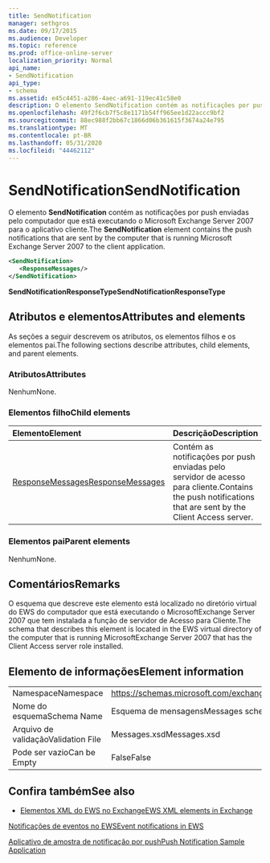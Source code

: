 ```yaml
---
title: SendNotification
manager: sethgros
ms.date: 09/17/2015
ms.audience: Developer
ms.topic: reference
ms.prod: office-online-server
localization_priority: Normal
api_name:
- SendNotification
api_type:
- schema
ms.assetid: e45c4451-a286-4aec-a691-119ec41c58e0
description: O elemento SendNotification contém as notificações por push enviadas pelo computador que está executando o Microsoft Exchange Server 2007 para o aplicativo cliente.
ms.openlocfilehash: 49f2f6cb7f5c8e1171b54ff965ee1d22accc9bf2
ms.sourcegitcommit: 88ec988f2bb67c1866d06b361615f3674a24e795
ms.translationtype: MT
ms.contentlocale: pt-BR
ms.lasthandoff: 05/31/2020
ms.locfileid: "44462112"
---
```

# <a name="sendnotification"></a><span data-ttu-id="5986b-103">SendNotification</span><span class="sxs-lookup"><span data-stu-id="5986b-103">SendNotification</span></span>

<span data-ttu-id="5986b-104">O elemento **SendNotification** contém as notificações por push enviadas pelo computador que está executando o Microsoft Exchange Server 2007 para o aplicativo cliente.</span><span class="sxs-lookup"><span data-stu-id="5986b-104">The **SendNotification** element contains the push notifications that are sent by the computer that is running Microsoft Exchange Server 2007 to the client application.</span></span> 
  
```xml
<SendNotification>
   <ResponseMessages/>
</SendNotification>
```

 <span data-ttu-id="5986b-105">**SendNotificationResponseType**</span><span class="sxs-lookup"><span data-stu-id="5986b-105">**SendNotificationResponseType**</span></span>
## <a name="attributes-and-elements"></a><span data-ttu-id="5986b-106">Atributos e elementos</span><span class="sxs-lookup"><span data-stu-id="5986b-106">Attributes and elements</span></span>

<span data-ttu-id="5986b-107">As seções a seguir descrevem os atributos, os elementos filhos e os elementos pai.</span><span class="sxs-lookup"><span data-stu-id="5986b-107">The following sections describe attributes, child elements, and parent elements.</span></span>
  
### <a name="attributes"></a><span data-ttu-id="5986b-108">Atributos</span><span class="sxs-lookup"><span data-stu-id="5986b-108">Attributes</span></span>

<span data-ttu-id="5986b-109">Nenhum</span><span class="sxs-lookup"><span data-stu-id="5986b-109">None.</span></span>
  
### <a name="child-elements"></a><span data-ttu-id="5986b-110">Elementos filho</span><span class="sxs-lookup"><span data-stu-id="5986b-110">Child elements</span></span>

|<span data-ttu-id="5986b-111">**Elemento**</span><span class="sxs-lookup"><span data-stu-id="5986b-111">**Element**</span></span>|<span data-ttu-id="5986b-112">**Descrição**</span><span class="sxs-lookup"><span data-stu-id="5986b-112">**Description**</span></span>|
|:-----|:-----|
|[<span data-ttu-id="5986b-113">ResponseMessages</span><span class="sxs-lookup"><span data-stu-id="5986b-113">ResponseMessages</span></span>](responsemessages.md) <br/> |<span data-ttu-id="5986b-114">Contém as notificações por push enviadas pelo servidor de acesso para cliente.</span><span class="sxs-lookup"><span data-stu-id="5986b-114">Contains the push notifications that are sent by the Client Access server.</span></span>  <br/> |
   
### <a name="parent-elements"></a><span data-ttu-id="5986b-115">Elementos pai</span><span class="sxs-lookup"><span data-stu-id="5986b-115">Parent elements</span></span>

<span data-ttu-id="5986b-116">Nenhum</span><span class="sxs-lookup"><span data-stu-id="5986b-116">None.</span></span>
  
## <a name="remarks"></a><span data-ttu-id="5986b-117">Comentários</span><span class="sxs-lookup"><span data-stu-id="5986b-117">Remarks</span></span>

<span data-ttu-id="5986b-118">O esquema que descreve este elemento está localizado no diretório virtual do EWS do computador que está executando o MicrosoftExchange Server 2007 que tem instalada a função de servidor de Acesso para Cliente.</span><span class="sxs-lookup"><span data-stu-id="5986b-118">The schema that describes this element is located in the EWS virtual directory of the computer that is running MicrosoftExchange Server 2007 that has the Client Access server role installed.</span></span>
  
## <a name="element-information"></a><span data-ttu-id="5986b-119">Elemento de informações</span><span class="sxs-lookup"><span data-stu-id="5986b-119">Element information</span></span>

|||
|:-----|:-----|
|<span data-ttu-id="5986b-120">Namespace</span><span class="sxs-lookup"><span data-stu-id="5986b-120">Namespace</span></span>  <br/> |https://schemas.microsoft.com/exchange/services/2006/messages  <br/> |
|<span data-ttu-id="5986b-121">Nome do esquema</span><span class="sxs-lookup"><span data-stu-id="5986b-121">Schema Name</span></span>  <br/> |<span data-ttu-id="5986b-122">Esquema de mensagens</span><span class="sxs-lookup"><span data-stu-id="5986b-122">Messages schema</span></span>  <br/> |
|<span data-ttu-id="5986b-123">Arquivo de validação</span><span class="sxs-lookup"><span data-stu-id="5986b-123">Validation File</span></span>  <br/> |<span data-ttu-id="5986b-124">Messages.xsd</span><span class="sxs-lookup"><span data-stu-id="5986b-124">Messages.xsd</span></span>  <br/> |
|<span data-ttu-id="5986b-125">Pode ser vazio</span><span class="sxs-lookup"><span data-stu-id="5986b-125">Can be Empty</span></span>  <br/> |<span data-ttu-id="5986b-126">False</span><span class="sxs-lookup"><span data-stu-id="5986b-126">False</span></span>  <br/> |
   
## <a name="see-also"></a><span data-ttu-id="5986b-127">Confira também</span><span class="sxs-lookup"><span data-stu-id="5986b-127">See also</span></span>



- [<span data-ttu-id="5986b-128">Elementos XML do EWS no Exchange</span><span class="sxs-lookup"><span data-stu-id="5986b-128">EWS XML elements in Exchange</span></span>](ews-xml-elements-in-exchange.md)


[<span data-ttu-id="5986b-129">Notificações de eventos no EWS</span><span class="sxs-lookup"><span data-stu-id="5986b-129">Event notifications in EWS</span></span>](https://msdn.microsoft.com/library/4fd4b351-d35c-4ccc-9ed9-878932ab9d50%28Office.15%29.aspx)
  
[<span data-ttu-id="5986b-130">Aplicativo de amostra de notificação por push</span><span class="sxs-lookup"><span data-stu-id="5986b-130">Push Notification Sample Application</span></span>](https://msdn.microsoft.com/library/db1f8523-fa44-483f-bdb6-ab5939b52eee%28Office.15%29.aspx)

